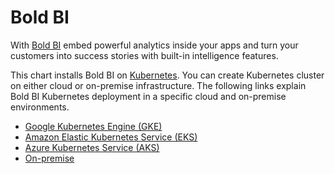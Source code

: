 # Bold BI

With [Bold BI](https://www.boldbi.com/) embed powerful analytics inside your apps and turn your customers into success stories with built-in intelligence features.

This chart installs Bold BI on [Kubernetes](http://kubernetes.io). You can create Kubernetes cluster on either cloud or on-premise infrastructure. The following links explain Bold BI Kubernetes deployment in a specific cloud and on-premise environments.
    
* [Google Kubernetes Engine (GKE)](docs/google-gke.md)
* [Amazon Elastic Kubernetes Service (EKS)](docs/amazon-eks.md)
* [Azure Kubernetes Service (AKS)](docs/microsoft-aks.md)
* [On-premise](docs/on-premise.md)